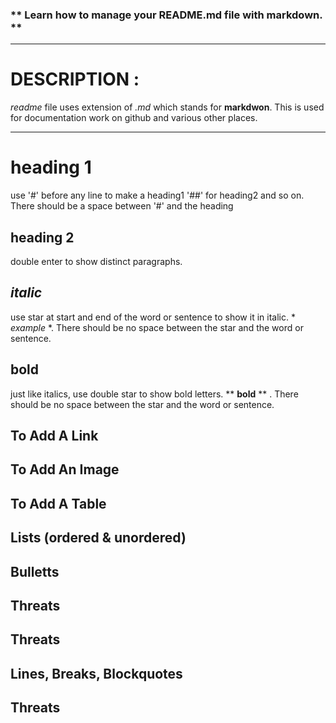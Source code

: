 ### ** **Learn how to manage your README.md file with markdown.** **
-----

# DESCRIPTION :

*readme* file uses extension of *.md* which stands for **markdwon**. This is used for documentation work on github and various other  places.

-----


# heading 1 

use '#' before any line to make a heading1 '##' for heading2 and so on. There should be a space between '#' and the heading

## heading 2

double enter to show distinct paragraphs. 

## *italic*
use star at start and end of the word or sentence to show it in italic. * *example* *. There should be no space between the star and the word or sentence.

## **bold**

just like italics, use double star to show bold letters.  ** **bold** ** . There should be no space between the star and the word or sentence.

## **To Add A Link**



## **To Add An Image**



## **To Add A Table**



## **Lists (ordered & unordered)**



## **Bulletts**



## **Threats**


## **Threats**



## **Lines, Breaks, Blockquotes**


## **Threats**


